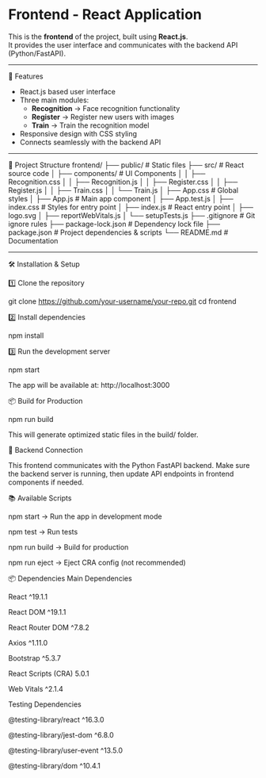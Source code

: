 # Frontend - React Application

This is the **frontend** of the project, built using **React.js**.  
It provides the user interface and communicates with the backend API (Python/FastAPI).

---

 🚀 Features
- React.js based user interface
- Three main modules:
  - **Recognition** → Face recognition functionality
  - **Register** → Register new users with images
  - **Train** → Train the recognition model
- Responsive design with CSS styling
- Connects seamlessly with the backend API

---

📂 Project Structure
frontend/
├── public/                  # Static files
├── src/                     # React source code
│   ├── components/          # UI Components
│   │   ├── Recognition.css
│   │   ├── Recognition.js
│   │   ├── Register.css
│   │   ├── Register.js
│   │   ├── Train.css
│   │   └── Train.js
│   ├── App.css              # Global styles
│   ├── App.js               # Main app component
│   ├── App.test.js
│   ├── index.css            # Styles for entry point
│   ├── index.js             # React entry point
│   ├── logo.svg
│   ├── reportWebVitals.js
│   └── setupTests.js
├── .gitignore               # Git ignore rules
├── package-lock.json        # Dependency lock file
├── package.json             # Project dependencies & scripts
└── README.md                # Documentation

---

 🛠️ Installation & Setup

1️⃣ Clone the repository

git clone https://github.com/your-username/your-repo.git
cd frontend

2️⃣ Install dependencies

  npm install

3️⃣ Run the development server
  
  npm start

The app will be available at: http://localhost:3000


📦 Build for Production

npm run build

This will generate optimized static files in the build/ folder.

🔗 Backend Connection

This frontend communicates with the Python FastAPI backend.
Make sure the backend server is running, then update API endpoints in frontend components if needed.

📚 Available Scripts

npm start → Run the app in development mode

npm test → Run tests

npm run build → Build for production

npm run eject → Eject CRA config (not recommended)

📦 Dependencies
Main Dependencies

React
 ^19.1.1

React DOM
 ^19.1.1

React Router DOM
 ^7.8.2

Axios
 ^1.11.0

Bootstrap
 ^5.3.7

React Scripts (CRA)
 5.0.1

Web Vitals
 ^2.1.4

Testing Dependencies

@testing-library/react
 ^16.3.0

@testing-library/jest-dom
 ^6.8.0

@testing-library/user-event
 ^13.5.0

@testing-library/dom
 ^10.4.1


